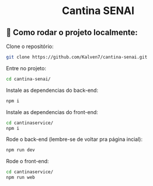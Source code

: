 <h1 align="center" class="line-1 anim-typewriter">Cantina SENAI</h1> 

<h2 id="built_with">📝 Como rodar o projeto localmente:</h2>

Clone o repositório:
```sh
git clone https://github.com/Kalven7/cantina-senai.git
```

Entre no projeto:
```sh
cd cantina-senai/
```

Instale as dependencias do back-end:
```sh
npm i
```

Instale as dependencias do front-end:
```sh
cd cantinaservice/
npm i
```

Rode o back-end (lembre-se de voltar pra página incial):
```sh
npm run dev
```

Rode o front-end:
```sh
cd cantinaservice/
npm run web
```

